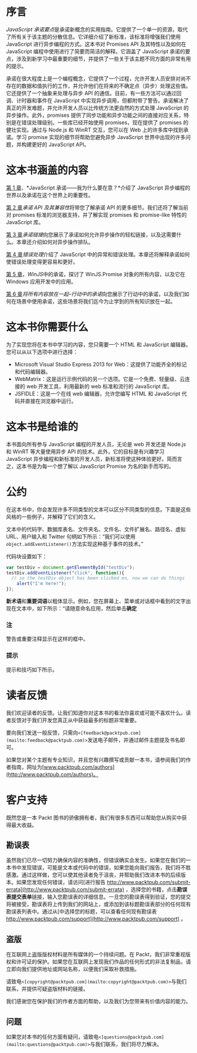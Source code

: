 # 序言

*JavaScript 承诺要点*是承诺新概念的实用指南。它提供了一个单一的资源，取代了所有关于该主题的分散信息。它详细介绍了新标准，该标准将增强我们使用 JavaScript 进行异步编程的方式。这本书对 Promises API 及其特性以及如何在 JavaScript 编程中使用进行了简要而简洁的解释。它涵盖了 JavaScript 承诺的要点，涉及到新学习中最重要的细节，并提供了一些关于该主题不同方面的非常有用的提示。

承诺在很大程度上是一个编程概念，它提供了一个过程，允许开发人员安排对尚不存在的数据和值执行的工作，并允许他们在将来的不确定点（异步）处理这些值。它还提供了一个抽象来处理与异步 API 的通信。目前，有一些方法可以通过回调、计时器和事件在 JavaScript 中实现异步调用，但都附带了警告。承诺解决了真正的开发难题，并允许开发人员以比传统方法更自然的方式处理 JavaScript 的异步操作。此外，promises 提供了同步功能和异步功能之间的直接对应关系，特别是在错误处理级别。一些库已经开始使用 promises，现在提供了 promises 的健壮实现。通过与 Node.js 和 WinRT 交互，您可以在 Web 上的许多库中找到承诺。学习 promise 实现的细节将帮助您避免异步 JavaScript 世界中出现的许多问题，并构建更好的 JavaScript API。

# 这本书涵盖的内容

[第 1 章](1.html#E9OE2-fe4c0b71cd2847c897e147ea131725a8 "Chapter 1. JavaScript Promises – Why Should I Care?")、*JavaScript 承诺——我为什么要在意？*介绍了 JavaScript 异步编程的世界以及承诺在这个世界上的重要性。

[第 2 章](2.html#H5A42-fe4c0b71cd2847c897e147ea131725a8 "Chapter 2. The Promise API and Its Compatibility")*承诺 API 及其兼容性*将带您了解承诺 API 的更多细节。我们还将了解当前对 promises 标准的浏览器支持，并了解实现 promises 和 promise-like 特性的 JavaScript 库。

[第 3 章](3.html#K0RQ2-fe4c0b71cd2847c897e147ea131725a8 "Chapter 3. Chaining of Promises")*承诺链接*向您展示了承诺如何允许异步操作的轻松链接，以及这需要什么。本章还介绍如何对异步操作排队。

[第 4 章](4.html#LTSU2-fe4c0b71cd2847c897e147ea131725a8 "Chapter 4. Error Handling")*错误处理*介绍了 JavaScript 中的异常和错误处理。本章还将解释承诺如何使错误处理变得更容易和更好。

[第 5 章](5.html#OPEK1-fe4c0b71cd2847c897e147ea131725a8 "Chapter 5. Promises in WinJS")，*WinJS*中的承诺，探讨了 WinJS.Promise 对象的所有内容，以及它在 Windows 应用开发中的应用。

[第 6 章](6.html#RL0A2-fe4c0b71cd2847c897e147ea131725a8 "Chapter 6. Putting It All Together – Promises in Action")*将所有内容放在一起–行动中的承诺*向您展示了行动中的承诺，以及我们如何在场景中使用承诺，这些场景将我们迄今为止学到的所有知识放在一起。

# 这本书你需要什么

为了实现您将在本书中学习的内容，您只需要一个 HTML 和 JavaScript 编辑器。您可以从以下选项中进行选择：

*   Microsoft Visual Studio Express 2013 for Web：这提供了功能齐全的标记和代码编辑器。
*   WebMatrix：这是运行示例代码的另一个选项。它是一个免费、轻量级、云连接的 web 开发工具，利用最新的 web 标准和流行的 JavaScript 库。
*   JSFIDLE：这是一个在线 web 编辑器，允许您编写 HTML 和 JavaScript 代码并直接在浏览器中运行。

# 这本书是给谁的

本书面向所有参与 JavaScript 编程的开发人员，无论是 web 开发还是 Node.js 和 WinRT 等大量使用异步 API 的技术。此外，它的目标是有兴趣学习 JavaScript 异步编程和新标准的开发人员，新标准将使这种体验更好。简而言之，这本书是为每一个想了解以 JavaScript Promise 为名的新手而写的。

# 公约

在这本书中，你会发现许多不同类型的文本可以区分不同类型的信息。下面是这些风格的一些例子，并解释了它们的含义。

文本中的代码字、数据库表名、文件夹名、文件名、文件扩展名、路径名、虚拟 URL、用户输入和 Twitter 句柄如下所示：“我们可以使用`object.addEventListener()`方法实现这种基于事件的技术。”

代码块设置如下：

```js
var testDiv = document.getElementById("testDiv");
testDiv.addEventListener("click", function(){
  // so the testDiv object has been clicked on, now we can do things
    alert("I'm here!");
});
```

**新术语**和**重要词语**以粗体显示。例如，您在屏幕上、菜单或对话框中看到的文字出现在文本中，如下所示：“请随意命名应用，然后单击**确定**

### 注

警告或重要注释显示在这样的框中。

### 提示

提示和技巧如下所示。

# 读者反馈

我们欢迎读者的反馈。让我们知道你对这本书的看法你喜欢或可能不喜欢什么。读者反馈对于我们开发您真正从中获益最多的标题非常重要。

要向我们发送一般反馈，只需向`<[feedback@packtpub.com](mailto:feedback@packtpub.com)>`发送电子邮件，并通过邮件主题提及书名即可。

如果您对某个主题有专业知识，并且您有兴趣撰写或贡献一本书，请参阅我们的作者指南，网址为[www.packtpub.com/authors](http://www.packtpub.com/authors)。

# 客户支持

既然您是一本 Packt 图书的骄傲拥有者，我们有很多东西可以帮助您从购买中获得最大收益。

## 勘误表

虽然我们已尽一切努力确保内容的准确性，但错误确实会发生。如果您在我们的一本书中发现错误，可能是文本或代码中的错误，如果您能向我们报告，我们将不胜感激。通过这样做，您可以使其他读者免于沮丧，并帮助我们改进本书的后续版本。如果您发现任何错误，请访问[进行报告 http://www.packtpub.com/submit-errata](http://www.packtpub.com/submit-errata) ，选择您的书籍，点击**勘误表****提交****表单**链接，输入您勘误表的详细信息。一旦您的勘误表得到验证，您的提交将被接受，勘误表将上传到我们的网站上，或添加到该标题勘误表部分的任何现有勘误表列表中。通过从[中选择您的标题，可以查看任何现有勘误表 http://www.packtpub.com/support](http://www.packtpub.com/support) 。

## 盗版

在互联网上盗版版权材料是所有媒体的一个持续问题。在 Packt，我们非常重视版权和许可证的保护。如果您在互联网上发现我们作品的任何形式的非法复制品，请立即向我们提供地址或网站名称，以便我们采取补救措施。

请致电`<[copyright@packtpub.com](mailto:copyright@packtpub.com)>`与我们联系，并提供可疑盗版材料的链接。

我们感谢您在保护我们的作者方面的帮助，以及我们为您带来有价值内容的能力。

## 问题

如果您对本书的任何方面有疑问，请致电`<[questions@packtpub.com](mailto:questions@packtpub.com)>`与我们联系，我们将尽力解决。